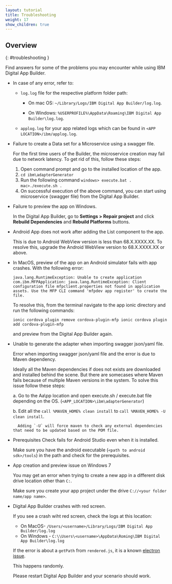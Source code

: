```yaml
---
layout: tutorial
title: Troubleshooting
weight: 17
show_children: true
---
```

<!-- NLS_CHARSET=UTF-8 -->
## Overview
{: #troubleshooting }

Find answers for some of the problems you may encounter while using IBM Digital App Builder.

* In case of any error, refer to:

    * `log.log` file for the respective platform folder path:

        * On mac OS: `~/Library/Logs/IBM Digital App Builder/log.log`.

        * On Windows: `%USERPROFILE%\AppData\Roaming\IBM Digital App Builder\log.log`.

    * `applog.log` for your app related logs which can be found in `<APP LOCATION>/ibm/applog.log`.

* Failure to create a Data set for a Microservice using a swagger file.

    For the first time users of the Builder, the microservice creation may fail due to network latency.
    To get rid of this, follow these steps:
    1. Open command prompt and go to the installed location of the app.
    2. `cd ibm\adapterGenerator`
    3. Run the following command
        `windows> execute.bat .`
        `mac>./execute.sh .`
    4. On successful execution of the above command, you can start using microservice (swagger file) from the Digital App Builder.

* Failure to preview the app on Windows.

    In the Digital App Builder, go to **Settings > Repair project** and click **Rebuild Dependencies** and **Rebuild Platforms** buttons.

* Android App does not work after adding the List component to the app.

    This is due to Android WebView version is less than 68.X.XXXX.XX. To resolve this, upgrade the Android WebView version to 68.X.XXXX.XX or above.

* In MacOS, preview of the app on an Android simulator fails with app crashes. With the following error:

    `java.lang.RuntimeException: Unable to create application com.ibm.MFPApplication: java.lang.RuntimeException: Client configuration file mfpclient.properties not found in application assets. Use the MFP CLI command 'mfpdev app register' to create the file.`

    To resolve this, from the terminal navigate to the app ionic directory and run the following commands:

    `ionic cordova plugin remove cordova-plugin-mfp
    ionic cordova plugin add cordova-plugin-mfp`

    and preview from the Digital App Builder again.

* Unable to generate the adapter when importing swagger json/yaml file.

    Error when importing swagger json/yaml file and the error is due to Maven dependency.

    Ideally all the Maven dependencies if does not exists are downloaded and installed behind the scene. But there are somecases where Maven fails because of multiple Maven versions in the system. To solve this issue follow these steps:

    a. Go to the Aa\pp location and open execute.sh / execute.bat file depending on the OS. (`<APP_LOCATION>\ibm\adapterGenerator`)

    b. Edit all the `call %MAVEN_HOME% clean install` to `call %MAVEN_HOME% -U clean install`.

        Adding `-U` will force maven to check any external dependencies that need to be updated based on the POM file.

* Prerequisites Check fails for Android Studio even when it is installed.

    Make sure you have the android executable (`<path to android sdk>/tools`) in the path and check for the prerequisites.

* App creation and preview issue on Windows 7

    You may get an error when trying to create a new app in a different disk drive location other than `C:`.

    Make sure you create your app project under the drive `C://<your folder name/app name>`.

* Digital App Builder crashes with red screen.

    If you see a crash wiht red screen, check the logs at this location:
    * On MacOS- `/Users/<username>/Library/Logs/IBM Digital App Builder/log.log`
    * On Windows - `C:\\Users\<username>\AppData\Roming\IBM Digital App Builder\log.log`

    If the error is about a `getPath` from `rendered.js`, it is a known [electron issue](https://github.com/electron/electron/issues/8205).

    This happens randomly.

    Please restart Digital App Builder and your scenario should work.
